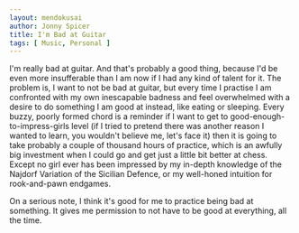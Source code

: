 ```yaml
---
layout: mendokusai
author: Jonny Spicer
title: I'm Bad at Guitar
tags: [ Music, Personal ]
---
```

I'm really bad at guitar. And that's probably a good thing, because I'd be even more insufferable than I am now if I had any kind of talent for it. The problem is, I want to not be
bad at guitar, but every time I practise I am confronted with my own inescapable badness and feel overwhelmed with a desire to do something I am good at instead, like eating or
sleeping. Every buzzy, poorly formed chord is a reminder if I want to get to good-enough-to-impress-girls level (if I tried to pretend there was another reason I wanted to learn, you
wouldn't believe me, let's face it) then it is going to take probably a couple of thousand hours of practice, which is an awfully big investment when I could go and get just a little
bit better at chess. Except no girl ever has been impressed by my in-depth knowledge of the Najdorf Variation of the Sicilian Defence, or my well-honed intuition for rook-and-pawn
endgames.

On a serious note, I think it's good for me to practice being bad at something. It gives me permission to not have to be good at everything, all the time.
